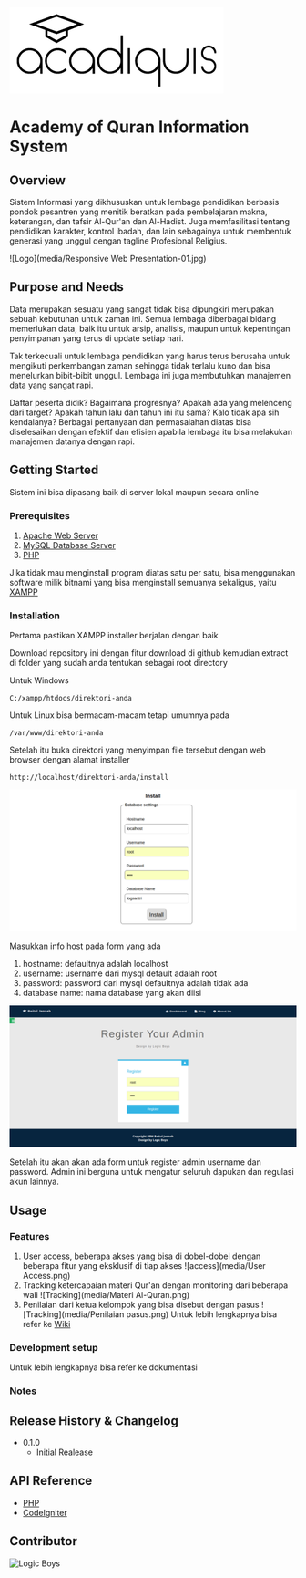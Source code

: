![Logo](media/logo.png)
# Academy of Quran Information System
## Overview
Sistem Informasi yang dikhususkan untuk lembaga pendidikan berbasis pondok pesantren yang menitik beratkan pada pembelajaran makna, keterangan, dan tafsir Al-Qur'an dan Al-Hadist. Juga memfasilitasi tentang pendidikan karakter, kontrol ibadah, dan lain sebagainya untuk membentuk generasi yang unggul dengan tagline Profesional Religius.

![Logo](media/Responsive Web Presentation-01.jpg)

## Purpose and Needs
Data merupakan sesuatu yang sangat tidak bisa dipungkiri merupakan sebuah kebutuhan untuk zaman ini. Semua lembaga diberbagai bidang memerlukan data, baik itu untuk arsip, analisis, maupun untuk kepentingan penyimpanan yang terus di update setiap hari.

Tak terkecuali untuk lembaga pendidikan yang harus terus berusaha untuk mengikuti perkembangan zaman sehingga tidak terlalu kuno dan bisa menelurkan bibit-bibit unggul. Lembaga ini juga membutuhkan manajemen data yang sangat rapi.

Daftar peserta didik? Bagaimana progresnya? Apakah ada yang melenceng dari target? Apakah tahun lalu dan tahun ini itu sama? Kalo tidak apa sih kendalanya?
Berbagai pertanyaan dan permasalahan diatas bisa diselesaikan dengan efektif dan efisien apabila lembaga itu bisa melakukan manajemen datanya dengan rapi.
## Getting Started
Sistem ini bisa dipasang baik di server lokal maupun secara online
### Prerequisites
1. [Apache Web Server](https://httpd.apache.org/download.cgi)
2. [MySQL Database Server](https://dev.mysql.com/downloads/installer)
3. [PHP](http://php.net/manual/en/install.general.php)

Jika tidak mau menginstall program diatas satu per satu, bisa menggunakan software milik bitnami yang bisa menginstall semuanya sekaligus, yaitu [XAMPP](https://www.apachefriends.org/index.html)
### Installation
Pertama pastikan XAMPP installer berjalan dengan baik

Download repository ini dengan fitur download di github kemudian extract di folder yang sudah anda tentukan sebagai root directory

Untuk Windows
```
C:/xampp/htdocs/direktori-anda
```
Untuk Linux bisa bermacam-macam tetapi umumnya pada
```
/var/www/direktori-anda
```
Setelah itu buka direktori yang menyimpan file tersebut dengan web browser dengan alamat installer
```
http://localhost/direktori-anda/install
```
![Installation](media/Install.png)

Masukkan info host pada form yang ada
1. hostname: defaultnya adalah localhost
2. username: username dari mysql default adalah root
3. password: password dari mysql defaultnya adalah tidak ada
4. database name: nama database yang akan diisi

![Register](media/Register.png)

Setelah itu akan akan ada form untuk register admin username dan password. Admin ini berguna untuk mengatur seluruh dapukan dan regulasi akun lainnya.
## Usage
### Features
1. User access, beberapa akses yang bisa di dobel-dobel dengan beberapa fitur yang eksklusif di tiap akses
![access](media/User Access.png)
2. Tracking ketercapaian materi Qur'an dengan monitoring dari beberapa wali
![Tracking](media/Materi Al-Quran.png)
3. Penilaian dari ketua kelompok yang bisa disebut dengan pasus
![Tracking](media/Penilaian pasus.png)
Untuk lebih lengkapnya bisa refer ke [Wiki]()

### Development setup
Untuk lebih lengkapnya bisa refer ke dokumentasi
### Notes

## Release History & Changelog
* 0.1.0
  * Initial Realease

## API Reference

* [PHP](http://php.net/manual/en/getting-started.php)
* [CodeIgniter](https://www.codeigniter.com/user_guide/)

## Contributor

![Logic Boys](https://www.codewars.com/users/LoGic-b0ys/badges/small)